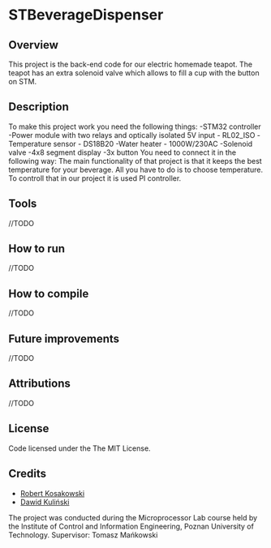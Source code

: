 # STBeverageDispenser

## Overview
This project is the back-end code for our electric homemade teapot. The teapot has an extra solenoid valve which allows to fill a cup with the button on STM.
## Description
To make this project work you need the following things:
	-STM32 controller
	-Power module with two relays and optically isolated 5V input - RL02_ISO
	-Temperature sensor - DS18B20
	-Water heater - 1000W/230AC
	-Solenoid valve
	-4x8 segment display
	-3x button
You need to connect it in the following way:
The main functionality of that project is that it keeps the best temperature for your beverage. All you have to do is to choose temperature. To controll that in our project it is used PI controller. 
	
## Tools
//TODO
## How to run
//TODO
## How to compile
//TODO
## Future improvements
//TODO
## Attributions
//TODO
## License
Code licensed under the The MIT License.

## Credits
- [Robert Kosakowski](https://github.com/Kosert)
- [Dawid Kuliński](https://github.com/DawidKulinski)

The project was conducted during the Microprocessor Lab course held by the Institute of Control and Information Engineering, Poznan University of Technology.
Supervisor: Tomasz Mańkowski
